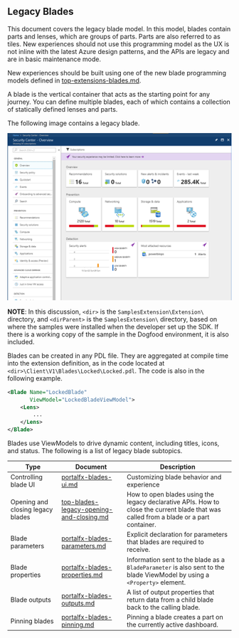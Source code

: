 
<a name="legacy-blades"></a>
## Legacy Blades

This document covers the legacy blade model. In this model, blades contain parts and lenses, which are groups of parts. Parts are also referred to as tiles. New experiences should not use this programming model as the UX is not inline with the latest Azure design patterns, and the APIs are legacy and are in basic maintenance mode.

New experiences should be built using one of the new blade programming models defined in [top-extensions-blades.md](top-extensions-blades.md).

A blade is the vertical container that acts as the starting point for any journey. You can define multiple blades, each of which contains a collection of statically defined lenses and parts.

The following image contains a legacy blade.

![alt-text](../media/portalfx-blades/legacyBlade.png "Legacy Blade")

**NOTE**: In this discussion, `<dir>` is the `SamplesExtension\Extension\` directory, and  `<dirParent>`  is the `SamplesExtension\` directory, based on where the samples were installed when the developer set up the SDK. If there is a working copy of the sample in the Dogfood environment, it is also included.

Blades can be created in any PDL file. They are aggregated at compile time into the extension definition, as in the code located at `<dir>\Client\V1\Blades\Locked\Locked.pdl`. The code is also in the following example.

```xml
<Blade Name="LockedBlade"
       ViewModel="LockedBladeViewModel">
    <Lens>
        ...
    </Lens>
</Blade>
```

Blades use ViewModels to drive dynamic content, including titles, icons, and status.  The following is a list of legacy blade subtopics.

| Type                              | Document                                                   | Description |
| --------------------------------- | ---------------------------------------------------------- | ----------- |
| Controlling blade UI              | [portalfx-blades-ui.md](portalfx-blades-ui.md)             | Customizing blade behavior and experience | 
| Opening and closing legacy blades | [top-blades-legacy-opening-and-closing.md](top-blades-legacy-opening-and-closing.md)        | How to open blades using the legacy declarative APIs.  How to close the current blade that was called from a blade or a part container.    |
| Blade parameters                  | [portalfx-blades-parameters.md](portalfx-blades-parameters.md) | Explicit declaration for parameters that blades are required to receive.    |  
| Blade properties                  | [portalfx-blades-properties.md](portalfx-blades-properties.md) | Information sent to the blade as a `BladeParameter` is also sent to the blade ViewModel by using  a `<Property>` element. | 
| Blade outputs                     | [portalfx-blades-outputs.md](portalfx-blades-outputs.md)       | A list of output properties that return data from a child blade back to the calling blade. | 
| Pinning blades                    | [portalfx-blades-pinning.md](portalfx-blades-pinning.md)       | Pinning a blade creates a part on the currently active dashboard.    | 
